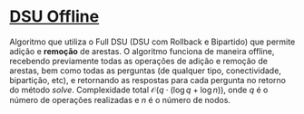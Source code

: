 # [DSU Offline](offline_dsu.cpp)

Algoritmo que utiliza o Full DSU (DSU com Rollback e Bipartido) que permite adição e **remoção** de arestas. O algoritmo funciona de maneira offline, recebendo previamente todas as operações de adição e remoção de arestas, bem como todas as perguntas (de qualquer tipo, conectividade, bipartição, etc), e retornando as respostas para cada pergunta no retorno do método $solve$. Complexidade total $\mathcal{O}(q\cdot(\log q + \log n))$, onde $q$ é o número de operações realizadas e $n$ é o número de nodos.
